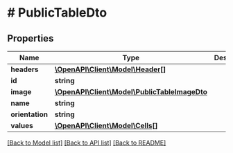 # # PublicTableDto

## Properties

Name | Type | Description | Notes
------------ | ------------- | ------------- | -------------
**headers** | [**\OpenAPI\Client\Model\Header[]**](Header.md) |  | 
**id** | **string** |  | [optional] 
**image** | [**\OpenAPI\Client\Model\PublicTableImageDto**](PublicTableImageDto.md) |  | [optional] 
**name** | **string** |  | 
**orientation** | **string** |  | 
**values** | [**\OpenAPI\Client\Model\Cells[]**](Cells.md) |  | 

[[Back to Model list]](../../README.md#documentation-for-models) [[Back to API list]](../../README.md#documentation-for-api-endpoints) [[Back to README]](../../README.md)


